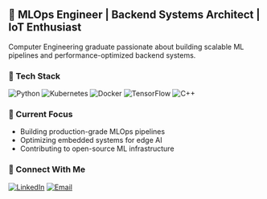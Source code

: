 ## 🚀 MLOps Engineer | Backend Systems Architect | IoT Enthusiast

Computer Engineering graduate passionate about building scalable ML pipelines and performance-optimized backend systems.

### 🔧 Tech Stack
![Python](https://img.shields.io/badge/-Python-3776AB?style=flat&logo=python&logoColor=white)
![Kubernetes](https://img.shields.io/badge/-Kubernetes-326CE5?style=flat&logo=kubernetes&logoColor=white)
![Docker](https://img.shields.io/badge/-Docker-2496ED?style=flat&logo=docker&logoColor=white)
![TensorFlow](https://img.shields.io/badge/-TensorFlow-FF6F00?style=flat&logo=tensorflow&logoColor=white)
![C++](https://img.shields.io/badge/-C++-00599C?style=flat&logo=cplusplus&logoColor=white)

### 🎯 Current Focus
- Building production-grade MLOps pipelines
- Optimizing embedded systems for edge AI
- Contributing to open-source ML infrastructure

<!-- ### 📊 GitHub Stats -->
<!-- ![Aarav's GitHub stats](https://github-readme-stats.vercel.app/api?username=RanaAarav&show_icons=true&theme=radical) -->

### 🔗 Connect With Me
[![LinkedIn](https://img.shields.io/badge/-LinkedIn-0077B5?style=flat&logo=linkedin&logoColor=white)](https://linkedin.com/in/aarav-rana)
[![Email](https://img.shields.io/badge/-Email-D14836?style=flat&logo=gmail&logoColor=white)](mailto:your.email@example.com)
